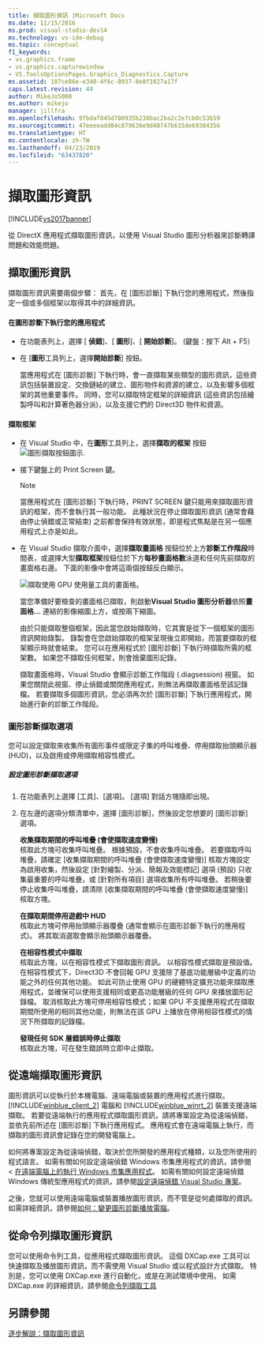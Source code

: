 ```yaml
---
title: 擷取圖形資訊 |Microsoft Docs
ms.date: 11/15/2016
ms.prod: visual-studio-dev14
ms.technology: vs-ide-debug
ms.topic: conceptual
f1_keywords:
- vs.graphics.frame
- vs.graphics.capturewindow
- VS.ToolsOptionsPages.Graphics_Diagnostics.Capture
ms.assetid: 187ce86e-e340-4f6c-8937-8e8f1027a17f
caps.latest.revision: 44
author: MikeJo5000
ms.author: mikejo
manager: jillfra
ms.openlocfilehash: 9fbdaf845d780935b238bac2ba2c2e7cb0c53b59
ms.sourcegitcommit: 47eeeeadd84c879636e9d48747b615de69384356
ms.translationtype: HT
ms.contentlocale: zh-TW
ms.lasthandoff: 04/23/2019
ms.locfileid: "63437820"
---
```

# <a name="capturing-graphics-information"></a>擷取圖形資訊
[!INCLUDE[vs2017banner](../includes/vs2017banner.md)]

從 DirectX 應用程式擷取圖形資訊，以使用 Visual Studio 圖形分析器來診斷轉譯問題和效能問題。  
  
## <a name="capturing-graphics-information"></a>擷取圖形資訊  
 擷取圖形資訊需要兩個步驟： 首先，在 [圖形診斷] 下執行您的應用程式，然後指定一個或多個框架以取得其中的詳細資訊。  
  
#### <a name="to-run-your-app-under-graphics-diagnostics"></a>在圖形診斷下執行您的應用程式  
  
- 在功能表列上，選擇 [ **偵錯**]、[ **圖形**]、[ **開始診斷**]。 (鍵盤：按下 Alt + F5）  
  
- 在 [**圖形**工具列上，選擇**開始診斷**] 按鈕。  
  
  當應用程式在 [圖形診斷] 下執行時，會一直擷取某些類型的圖形資訊，這些資訊包括裝置設定、交換鏈結的建立、圖形物件和資源的建立，以及影響多個框架的其他重要事件。 同時，您可以擷取特定框架的詳細資訊 (這些資訊包括繪製呼叫和計算著色器分派)，以及支援它們的 Direct3D 物件和資源。  
  
#### <a name="to-capture-a-frame"></a>擷取框架  
  
- 在 Visual Studio 中，在**圖形**工具列上，選擇**擷取的框架** 按鈕![圖形擷取按鈕圖示](../debugger/media/debuggingdirectxgraphics.png "DebuggingDirectXGraphics").  
  
- 接下鍵盤上的 Print Screen 鍵。  
  
  > [!NOTE]
  > 當應用程式在 [圖形診斷] 下執行時，PRINT SCREEN 鍵只能用來擷取圖形資訊的框架，而不會執行其一般功能。 此種狀況在停止擷取圖形資訊 (通常會藉由停止偵錯或正常結束) 之前都會保持有效狀態，即是程式焦點是在另一個應用程式上亦是如此。  
  
- 在 Visual Studio 擷取介面中，選擇**擷取畫面格** 按鈕位於上方**診斷工作階段**時間表，或選擇大型**擷取框架**按鈕位於下方**每秒畫面格數**泳道和任何先前擷取的畫面格右邊。 下面的影像中會將這兩個按鈕反白顯示。  
  
   ![擷取使用 GPU 使用量工具的畫面格。](../debugger/media/pix-gpu-usage-tool-capture-frame.png "pix_gpu_usage_tool_capture_frame")  
  
   當您準備好要檢查的畫面格已擷取，則啟動**Visual Studio 圖形分析器**依照**畫面格...** 連結的影像縮圖上方，或按兩下縮圖。  
  
  由於只能擷取整個框架，因此當您啟始擷取時，它其實是從下一個框架的圖形資訊開始錄製。 錄製會在您啟始擷取的框架呈現後立即開始，而當要擷取的框架顯示時就會結束。 您可以在應用程式於 [圖形診斷] 下執行時擷取所需的框架數。 如果您不擷取任何框架，則會捨棄圖形記錄。  
  
  擷取畫面格時，Visual Studio 會顯示診斷工作階段 (.diagsession) 視窗。 如果您關閉此視窗、停止偵錯或關閉應用程式，則無法再擷取畫面格至該記錄檔。 若要擷取多個圖形資訊，您必須再次於 [圖形診斷] 下執行應用程式，開始進行新的診斷工作階段。  
  
### <a name="graphics-diagnostics-capture-options"></a>圖形診斷擷取選項  
 您可以設定擷取來收集所有圖形事件或限定子集的呼叫堆疊、停用擷取抬頭顯示器 (HUD)，以及啟用或停用擷取相容性模式。  
  
##### <a name="to-configure-graphics-diagnostics-capture-options"></a>設定圖形診斷擷取選項  
  
1. 在功能表列上選擇 [工具]、[選項]。 [選項] 對話方塊隨即出現。  
  
2. 在左邊的選項分類清單中，選擇 [圖形診斷]，然後設定您想要的 [圖形診斷] 選項。  
  
     **收集擷取期間的呼叫堆疊 (會使擷取速度變慢)**  
     核取此方塊可收集呼叫堆疊。 根據預設，不會收集呼叫堆疊。 若要擷取呼叫堆疊，請確定 [收集擷取期間的呼叫堆疊 (會使擷取速度變慢)] 核取方塊設定為啟用收集，然後設定 [針對繪製、分派、簡報及效能標記] 選項 (預設) 只收集最重要的呼叫堆疊，或 [針對所有項目] 選項收集所有呼叫堆疊。 若稍後要停止收集呼叫堆疊，請清除 [收集擷取期間的呼叫堆疊 (會使擷取速度變慢)] 核取方塊。  
  
     **在擷取期間停用遊戲中 HUD**  
     核取此方塊可停用抬頭顯示器覆疊 (通常會顯示在圖形診斷下執行的應用程式)。 將其取消選取會顯示抬頭顯示器覆疊。  
  
     **在相容性模式中擷取**  
     核取此方塊，以在相容性模式下擷取圖形資訊。 以相容性模式擷取是預設值。 在相容性模式下，Direct3D 不會回報 GPU 支援除了基底功能層級中定義的功能之外的任何其他功能。 如此可防止使用 GPU 的硬體特定擴充功能來擷取應用程式，並確保可以使用支援相同或更高功能層級的任何 GPU 來播放圖形記錄檔。 取消核取此方塊可停用相容性模式；如果 GPU 不支援應用程式在擷取期間所使用的相同其他功能，則無法在該 GPU 上播放在停用相容性模式的情況下所擷取的記錄檔。  
  
     **發現任何 SDK 層錯誤時停止擷取**  
     核取此方塊，可在發生錯誤時立即中止擷取。  
  
## <a name="capturing-graphics-information-remotely"></a>從遠端擷取圖形資訊  
 圖形資訊可以從執行於本機電腦、遠端電腦或裝置的應用程式進行擷取。 [!INCLUDE[winblue_client_2](../includes/winblue-client-2-md.md)] 電腦和 [!INCLUDE[winblue_winrt_2](../includes/winblue-winrt-2-md.md)] 裝置支援遠端擷取。 若要從遠端執行的應用程式擷取圖形資訊，請將專案設定為從遠端偵錯，並依先前所述在 [圖形診斷] 下執行應用程式。 應用程式會在遠端電腦上執行，而擷取的圖形資訊會記錄在您的開發電腦上。  
  
 如何將專案設定為從遠端偵錯，取決於您所開發的應用程式種類，以及您所使用的程式語言。 如需有關如何設定遠端偵錯 Windows 市集應用程式的資訊，請參閱 <<c0> [ 在遠端電腦上的執行 Windows 市集應用程式](../debugger/run-windows-store-apps-on-a-remote-machine.md)。 如需有關如何設定遠端偵錯 Windows 傳統型應用程式的資訊，請參閱[設定遠端偵錯 Visual Studio 專案](http://msdn.microsoft.com/library/ec332dc4-400a-498b-a0e6-c8dcf10fef8a)。  
  
 之後，您就可以使用遠端電腦或裝置播放圖形資訊，而不管是從何處擷取的資訊。 如需詳細資訊，請參閱[如何：變更圖形診斷播放電腦](../debugger/how-to-change-the-graphics-diagnostics-playback-machine.md)。  
  
## <a name="capturing-graphics-information-from-the-command-line"></a>從命令列擷取圖形資訊  
 您可以使用命令列工具，從應用程式擷取圖形資訊。 這個 DXCap.exe 工具可以快速擷取及播放圖形資訊，而不需使用 Visual Studio 或以程式設計方式擷取。 特別是，您可以使用 DXCap.exe 進行自動化，或是在測試環境中使用。 如需 DXCap.exe 的詳細資訊，請參閱[命令列擷取工具](../debugger/command-line-capture-tool.md)  
  
## <a name="see-also"></a>另請參閱  
 [逐步解說：擷取圖形資訊](../debugger/walkthrough-capturing-graphics-information.md)
